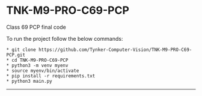 # TNK-M9-PRO-C69-PCP

Class 69 PCP final code

To run the project follow the below commands:

```
* git clone https://github.com/Tynker-Computer-Vision/TNK-M9-PRO-C69-PCP.git
* cd TNK-M9-PRO-C69-PCP
* python3 -m venv myenv
* source myenv/bin/activate
* pip install -r requirements.txt
* python3 main.py
```

---
